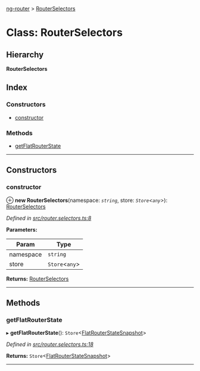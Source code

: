 [ng-router](../README.md) > [RouterSelectors](../classes/routerselectors.md)

# Class: RouterSelectors

## Hierarchy

**RouterSelectors**

## Index

### Constructors

* [constructor](routerselectors.md#constructor)

### Methods

* [getFlatRouterState](routerselectors.md#getflatrouterstate)

---

## Constructors

<a id="constructor"></a>

###  constructor

⊕ **new RouterSelectors**(namespace: *`string`*, store: *`Store`<`any`>*): [RouterSelectors](routerselectors.md)

*Defined in [src/router.selectors.ts:8](https://github.com/salsita/ng-modules/blob/34a93e1/libs/ng-router/src/router.selectors.ts#L8)*

**Parameters:**

| Param | Type |
| ------ | ------ |
| namespace | `string` |
| store | `Store`<`any`> |

**Returns:** [RouterSelectors](routerselectors.md)

___

## Methods

<a id="getflatrouterstate"></a>

###  getFlatRouterState

▸ **getFlatRouterState**(): `Store`<[FlatRouterStateSnapshot](../interfaces/flatrouterstatesnapshot.md)>

*Defined in [src/router.selectors.ts:18](https://github.com/salsita/ng-modules/blob/34a93e1/libs/ng-router/src/router.selectors.ts#L18)*

**Returns:** `Store`<[FlatRouterStateSnapshot](../interfaces/flatrouterstatesnapshot.md)>

___

